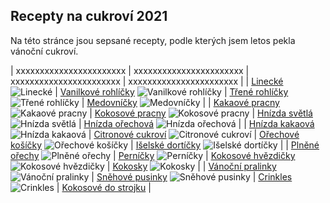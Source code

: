 ## Recepty na cukroví 2021

Na této stránce jsou sepsané recepty, podle kterých jsem letos pekla vánoční cukroví.

| xxxxxxxxxxxxxxxxxxxxxxx | xxxxxxxxxxxxxxxxxxxxxxx | xxxxxxxxxxxxxxxxxxxxxxx | xxxxxxxxxxxxxxxxxxxxxxx |
| [Linecké](druhy/linecke) ![Linecké](/img/linecke.JPG)                                  | [Vanilkové rohlíčky](druhy/vanilkove_rohlicky) ![Vanilkové rohlíčky](/img/vanilkove_rohlicky.JPG)    | [Třené rohlíčky](druhy/trene_rohlicky) ![Třené rohlíčky](/img/trene_rohlicky.JPG)                 | [Medovníčky](druhy/medovnicky) ![Medovníčky](/img/medovnicky.JPG)                          |
| [Kakaové pracny](druhy/kakaove_pracny) ![Kakaové pracny](/img/kakaove_pracny.JPG)      | [Kokosové pracny](druhy/kokosove_pracny) ![Kokosové pracny](/img/kokosove_pracny.JPG)                | [Hnízda světlá](druhy/vosi_hnizda_svetla) ![Hnízda světlá](/img/hnizdo_svetle.JPG)                | [Hnízda ořechová](druhy/vosi_hnizda_orechova) ![Hnízda ořechová](/img/hnizdo_orechove.JPG) |
| [Hnízda kakaová](druhy/vosi_hnizda_kakaova) ![Hnízda kakaová](/img/hnizdo_kakaove.JPG) | [Citronové cukroví](druhy/citronove_cukrovi) ![Citronové cukroví](/img/citronove_cukrovi.JPG)        | [Ořechové košíčky](druhy/orechove_kosicky) ![Ořechové košíčky](/img/kosicky.JPG)                  | [Išelské dortíčky](druhy/iselske_dorticky) ![Išelské dortíčky](/img/iselske_dorticky.JPG)  |
| [Plněné ořechy](druhy/plnene_orechy) ![Plněné ořechy](/img/orechy.JPG)                 | [Perníčky](druhy/pernicky) ![Perníčky](/img/pernicky.JPG)                                            | [Kokosové hvězdičky](druhy/kokosove_hvezdicky) ![Kokosové hvězdičky](/img/kokosove_hvezdicky.JPG) | [Kokosky](druhy/kokosky) ![Kokosky](/img/kokosky.JPG)                                      |
| [Vánoční pralinky](druhy/vanocni_pralinky) ![Vánoční pralinky](/img/pralinky.JPG)      | [Sněhové pusinky](druhy/snehove_pusinky) ![Sněhové pusinky](/img/snehove_pusinky.JPG)                | [Crinkles](druhy/crinkles) ![Crinkles](/img/crinkles.JPG)                                         | [Kokosové do strojku](druhy/kokosove_do_strojku)                                           |
